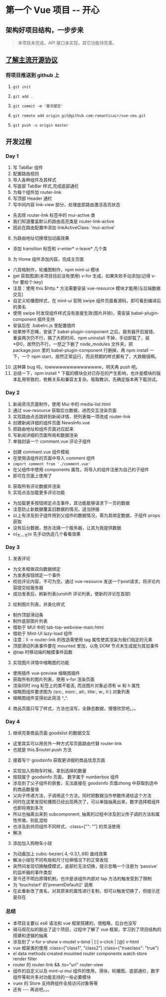 # 第一个 Vue 项目 -- 开心

## 架构好项目结构，一步步来

> 本项目未完成，API 接口未实现，其它功能待完善。

## [了解主流开源协议](https://www.zhihu.com/question/19568896)

### 将项目推送到 github 上
1. `git init`

2. `git add .`

3. `git commit -m '首次提交'`

4. `git remote add origin git@github.com:romanticair/vue-cms.git`

5. `git push -u origin master`


## 开发过程
### Day 1
1. 写 TabBar 组件
2. 配置路由规则
3. 导入各种组件及其样式
4. 写底部 TabBar 样式,完成底部通栏
5. 为每个组件加 router-link
6. 写顶部 Header 通栏
7. 写中间内容 link-view 部分，处理底部路由激活高亮状态
  + 先去除 router-link 标签中的 mui-active 类
  + 我们知道覆盖默认的路由高亮类是 router-link-active
  + 因此在路由配置中添加 linkActiveClass: 'mui-active'
8. 为路由地址切换增加动画效果
  + 添加 transition 标签和 v-enter* v-leave* 几个类
9. 为 Home 组件添加内容，完成主页面
  + 六宫格制作，轮播图制作，npm mint-ui 模块
  + get 获取图源(本项目目前没有使用) v-for 生成，如果失败手动添加(记得 v-for 要给个:key)
  + 注意：使用 this.$http.* 方法需要安装 vue-resource 模块才能用(与后端数据交互)
  + 自定义轮播图样式，在 mint-ui 官网 swipe 组件页面看源码，即可看到编译后的类名
  + 使用 swipe 时发现组件样式没有直接生效(图片并排)，需安装 babel-plugin-component 插件支持
  + 安装后在 .babelrc.js 里配置插件
  + 结果惨不忍睹，安装了 babel-plugin-component  之后，服务器开启报错，重装两次仍不行，搞了大把时间，npm uninstall 不掉，手动卸载了，装 *@0，居然仍不行，一怒之下删了 node_modules 文件夹，把 package.json 里的 babel-plugin-component 行删掉，再 npm install 一下，一个 npm start，居然正常运行，而且预期的样式都有了，大跌眼镜啊。
10. 这种算 bug 吗，lowwwwwwwwwwwwwww，明天再 push 吧。
11. 总结一下，npm install * 下载的模块会对已存在的产生影响，也许是模块的版本乱用导致的，依赖关系和兼容太复杂。吸取教训，先确定版本再下载测试。

### Day 2
1. 新闻资讯页面制作，使用 Mui 中的 media-list.html
2. 通过 vue-resource 获取后台数据，进而交互渲染页面
3. 实现路由点击跳转到新闻详情，把列表每一项改成 router-link
4. 创建新闻详细的组件页面 NewsInfo.vue
5. 把路由地址和组件页面对应起来
6. 写新闻详细的页面布局和数据渲染
7. 单独封装一个 comment.vue 评论子组件
  + 创建 comment.vue 组件模板
  + 在使用该组件的页面中导入 comment 组件
  + `import comment from './comment.vue'`
  + 在父组件中使用 components 属性，将导入的组件注册为自己的子组件
  + 即可在页面上使用了
8. 获取所有评论数据并渲染
9. 实现点击加载更多评论功能
  + 为加载更多按钮绑定点击事件，其功能能够请求下一页的数据
  + 注意防止新数据覆盖旧数据的情况，适当拼接
  + 以上有涉及到子组件用到父组件的数据情况，需为其绑定数据，子组件 props 获取
  + 没有后台数据，想办法搞一个服务器，让其为我提供数据
  + o(╥﹏╥)o 先手动伪造几个看看效果

### Day 3
1. 发表评论
  + 为文本框做双向数据绑定
  + 为发表按钮绑定一个事件
  + 校验评论内容，不可为空。通过 vue-resource 发送一个post请求，将评论内容提交给服务器
  + 成功发表后，刷新列表(unshift 评论列表，使新的评论在首部)
2. 绘制图片列表，并美化样式
  + 制作顶部滑动条
  + 制作底部图片列表
  + 借助于 MUI 中的 tab-top-webview-main.html
  + 借助于 Mint-UI lazy-load 组件
  + 注意：li -> router-link 的改造需使用 tag 属性使其渲染为我们指定的元素
  + 顶部滑动列表事件要在 mounted 里加，以免 DOM 节点未生成就为其加事件
  + @tap 时移动端的触摸事件函数
3. 实现图片详情中缩略图的功能
  + 使用插件 vue-preview 缩略图插件
  + 获取所有的图片列表，使用 v-for 渲染页面
  + 渲染同时 img 标签上的类不能丢, 而且图片对象必须有 w 和 h 属性
  + 缩略图组件要求图为 {src:*, msrc:*, alt:*, title:*, w:*, h:*} 对象列表
  + 缩略图组件变得如此简洁 ^_^.
4. 商品页面只写了样式，方法也没写，全静态数据，慢慢欣赏吧。。。

### Day 4
1. 继续完善商品页面 goodslist 的数据交互
  + 这里其实可以用另外一种方式写页面路由代替 router-link
  + 也就是 this.$router.push 方法
2. 接着写个 goodsinfo 获取更详细的商品信息页面
  + 实现加入购物车时候，拿到选择的数量
  + 按钮属于 goodsinfo 页面， 数字属于 numberbox 组件
  + 涉及到了父子组件的嵌套，无法直接在 goodsinfo 页面zhong 中获取到选中的商品数量值
  + 父向子传递方法，子调用这个方法，同时把数据当作参数传递给这个方法
  + 同时在这里发现轮播图已经出现两次了，可以单独抽离出来，数字选择框组件也即将用到多次
  + 所以也抽离出来到 subcomponent, 抽离的过程中涉及到父传子调的方法和属性传值，别乱混啦
  + 也涉及到共同组件不同样式，:class=["": ""] 的灵活使用
  + 解决
3. 添加加入购物车小球
  + 为动画加上 cubic-bezier(.4,-0.3,1,.68) 曲线效果
  + 解决小球在不同布局和尺寸拉伸情况下的正常表现
  + 突然间发现切换触摸模式，底部栏无法切换，提示忽略一个注册为 ‘passive’ 的监听器的事件类型
  + 至今还不明白原理机制，也许是该组件内部对 tap 方法的触发受到了限制
  + 为 ‘touchstart’ 的‘preventDefault()’ 调用
  + 在此重新改了类名，对其原来的属性进行复制，但可以触发切换了，但提示还是存在


### 总结
+ 本项目主要以 es6 语法和 vue 框架搭建的，很粗略，后台也没写
+ 骑马观花似的敲出了这个项目，过程中了解了 vue 框架，学习到了项目结构的搭建和逻辑的抽离
+ 涉及到了 v-for v-show v-model v-bind | [:] v-click | [@] v-html
+ vue 框架类的使用 :class=["class1", "class2"] :class={"trueclass": "true"}
+ el data methods created mounted router components watch store render filter
+ router 的 router-link && :to="url" router-view
+ 组件的自定义以及 mint-ui mui 组件的使用，滑块，轮播图，底部通栏，数字组件等和许多对功能支持的一些必要模块
+ vuex 的 Store 支持跨组件全局访问对象等等
+ 还有 --- 再说吧。。。
